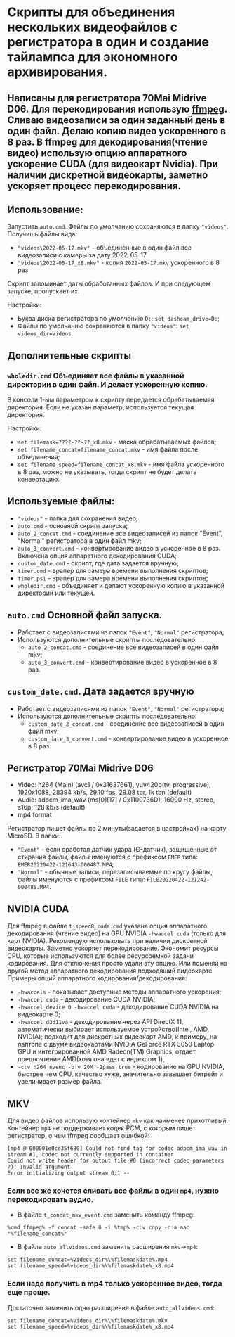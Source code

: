 ﻿# Скрипты для объединения нескольких видеофайлов с регистратора в один и создание тайлампса для экономного архивирования.
Написаны для регистратора 70Mai Midrive D06.
Для перекодирования использую [ffmpeg](https://www.ffmpeg.org/download.html).
Сливаю видеозаписи за один заданный день в один файл. Делаю копию видео ускоренного в 8 раз.
В ffmpeg для декодирования(чтение видео) использую опцию аппаратного ускорение CUDA (для видеокарт Nvidia).
При наличии дискретной видеокарты, заметно ускоряет процесс перекодирования.
---
## Использование:
Запустить `auto.cmd`.
Файлы по умолчанию сохраняются в папку `"videos"`.
Получишь файлы вида:
- `"videos\2022-05-17.mkv"` - объединенные в один файл все видеозаписи с камеры за дату 2022-05-17
- `"videos\2022-05-17_x8.mkv"` - копия `2022-05-17.mkv` ускоренного в 8 раз

Скрипт запоминает даты обработанных файлов. И при следующем запуске, пропускает их.
    
Настройки:
- Буква диска регистратора по умолчанию `D:`:
`set dashcam_drive=D:`;
- Файлы по умолчанию сохраняются в папку `"videos"`:
`set videos_dir=videos`.

## Дополнительные скрипты
### `wholedir.cmd` Объединяет все файлы в указанной директории в один файл. И делает ускоренную копию.
В консоли 1-ым параметром к скрипту передается обрабатываемая директория.
Если не указан параметр, используется текущая директория.

Настройки:
- `set filemask=????-??-??_x8.mkv` - маска обрабатываемых файлов;
- `set filename_concat=filename_concat.mkv` - имя файла после объединения;
- `set filename_speed=filename_concat_x8.mkv` - имя файла ускоренного в 8 раз, можно не указывать, тогда скрипт не будет делать конвертацию.

## Используемые файлы:
- `"videos"` - папка для сохранения видео; 
- `auto.cmd` - основной скрипт запуска;
- `auto_2_concat.cmd` - соединение все видеозаписей из папок "Event", "Normal" регистратора в один файл mkv;
- `auto_3_convert.cmd` - конвертирование видео в ускоренное в 8 раз. Включена опция аппаратного декодирования CUDA;  
- `custom_date.cmd` - скрипт, где дата задается вручную;
- `timer.cmd` - врапер для замера времени выполнения скриптов;
- `timer.ps1` - врапер для замера времени выполнения скриптов;
- `wholedir.cmd` - объединяет и делают ускоренную копию в указанной директории или текущей.

## `auto.cmd` Оcновной файл запуска.

 - Работает с видеозаписями из папок `"Event"`, `"Normal"` регистратора;
 - Используются дополнительные скрипты последовательно:
   - `auto_2_concat.cmd` - соединение все видеозаписей в один файл mkv;
   - `auto_3_convert.cmd` - конвертирование видео в ускоренное в 8 раз.


##  `custom_date.cmd`. Дата задается вручную 

- Работает с видеозаписями из папок `"Event"`, `"Normal"` регистратора;
- Используются дополнительные скрипты последовательно:
  - `custom_date_2_concat.cmd` - соединение все видеозаписей в один файл mkv;
  - `custom_date_3_convert.cmd` - конвертирование видео в ускоренное в 8 раз.

## Регистратор 70Mai Midrive D06
- Video: h264 (Main) (avc1 / 0x31637661), yuv420p(tv, progressive), 1920x1088, 28394 kb/s, 29.10 fps, 29.08 tbr, 1k tbn (default)
- Audio: adpcm_ima_wav (ms[0][17] / 0x1100736D), 16000 Hz, stereo, s16p, 128 kb/s (default)
- mp4 format

Регистратор пишет файлы по 2 минуты(задается в настройках) на карту MicroSD.
В папки:
- `"Event"` - если сработал датчик удара (G-датчик), защищенные от стирания файлы,
файлы именуются с префиксом `EMER` типа: `EMER20220422-121643-000487.MP4`;
- `"Normal"` - обычные записи, перезаписываемые по кругу файлы, 
файлы именуются с префиксом `FILE` типа: `FILE20220422-121242-000485.MP4`.

## NVIDIA CUDA
Для ffmpeg в файле `t_speed8_cuda.cmd` указана опция аппаратного декодирования (чтение видео) на GPU NVIDIA
`-hwaccel cuda` (только для карт NVIDIA).
Рекомендую использовать при наличии дискретной видеокарты. Заметно ускоряет перекодирование. 
Экономит ресурсы CPU, которые используются для более ресурсоемкой задачи кодирования. 
Для отключения просто удали эту опцию. Или поменяй на другой метод аппаратного декодирования подходящий видеокарте.
Примеры опций аппаратного кодирования/декодирования:
- `-hwaccels` - показывает доступные методы аппаратного ускорения;
- `-hwaccel cuda` - декодирование CUDA NVIDIA;
- `-hwaccel_device 0 -hwaccel cuda` - декодирование CUDA NVIDIA на видеокарте 0;
- `-hwaccel d3d11va` - декодирование через API DirectX 11, автоматически выбирает используемое устройство(Intel, AMD, NVIDIA);
подходит для дискретных видеокарт AMD, к примеру, на лаптопе с двумя видеокартами NVIDIA GeForce RTX 3050 Laptop GPU и интегрированной AMD Radeon(TM) Graphics, отдает предпочтение AMD(хотя она идет с индексом 1),
- `-c:v h264_nvenc -b:v 20M -2pass true` - кодирование на GPU NVIDIA, быстрее чем CPU, качество хуже, значительно завышает битрейт и увеличивает размер файла.

## MKV
Для видео файлов использую контейнер `mkv` как наименее прихотливый.
Контейнер `mp4` не поддерживает кодек PCM, c которым пишет регистратор, о чем ffmpeg сообщает ошибкой:
```
[mp4 @ 000001e0ce35f680] Could not find tag for codec adpcm_ima_wav in stream #1, codec not currently supported in container
Could not write header for output file #0 (incorrect codec parameters ?): Invalid argument
Error initializing output stream 0:1 --
```

### Если все же хочется сливать все файлы в один `mp4`, нужно перекодировать аудио.

- В файле `t_concat_mkv_event.cmd` заменить команду ffmpeg:
```
%cmd_ffmpeg% -f concat -safe 0 -i %tmp% -c:v copy -c:a aac "%filename_concat%"
```

- В файле `auto_allvideos.cmd` заменить расширения `mkv`->`mp4`:
```
set filename_concat=%videos_dir%\%filemaskdate%.mp4
set filename_speed=%videos_dir%\%filemaskdate%_x8.mp4
```

### Если надо получить в mp4 только ускоренное видео, тогда еще проще.
Достаточно заменить одно расширение в файле `auto_allvideos.cmd`:
```
set filename_concat=%videos_dir%\%filemaskdate%.mkv
set filename_speed=%videos_dir%\%filemaskdate%_x8.mp4
```